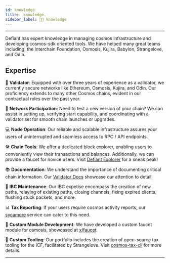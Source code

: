 ```yaml
---
id: knowledge
title:  knowledge.
sidebar_label: 👨‍🎓 knowledge
---
```

---

Defiant has expert knowledge in managing cosmos infrastructure and developing cosmos-sdk oriented tools. We have helped many great teams including, the Interchain Foundation, Osmosis, Kujira, Babylon, Strangelove, and Odin. 

## Expertise

🔐 **Validator**: Equipped with over three years of experience as a validator, we currently secure networks like Ethereum, Osmosis, Kujira, and Odin. Our proficiency extends to many other Cosmos chains, evident in our contractual roles over the past year.

📡 **Network Participation**: Need to test a new version of your chain? We can assist in setting up, verifying start capability, and coordinating with a validator set for smooth chain launches or upgrades.

💻 **Node Operation**: Our reliable and scalable infrastructure assures your users of uninterrupted and seamless access to RPC / API endpoints.

🛠️ **Chain Tools**: We offer a dedicated block explorer, enabling users to conveniently view their transactions and balances. Additionally, we can provide a faucet for novice users. Visit [Defiant Explorer](https://explore.defiantlabs.net) for a sneak peak!

📚 **Documentation**: We understand the importance of documenting critical chain information. Our [Validator Docs](https://docs.defiantlabs.net/guides/cosmovisor) showcase our attention to detail.

🔄 **IBC Maintenance**: Our IBC expetise encompass the creation of new paths, relaying of existing paths, closing channels, fixing expired clients, flushing stuck packets, and more.

📊 **Tax Reporting**: If your users require cosmos activity reports, our [sycamore](https://docs.defiantlabs.net/products/sycamore) service can cater to this need.

🔧 **Custom Module Development**: We have developed a custom faucet module for osmosis, showcased at [x/faucet](https://github.com/DefiantLabs/osmosis/releases/tag/v15.0.0-faucet).

🧰 **Custom Tooling**: Our portfolio includes the creation of open-source tax tooling for the ICF, facilitated by Strangelove. Visit [cosmos-tax-cli](https://github.com/strangelove-ventures/cosmos-tax-cli) for more details.

---